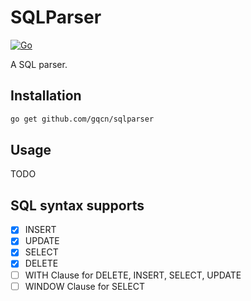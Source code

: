 # SQLParser

[![Go](https://github.com/gqcn/sqlparser/actions/workflows/go.yml/badge.svg)](https://github.com/gqcn/sqlparser/actions/workflows/go.yml)

A SQL parser.

## Installation

```bash
go get github.com/gqcn/sqlparser
```

## Usage

TODO

## SQL syntax supports

- [x] INSERT
- [x] UPDATE
- [x] SELECT
- [x] DELETE
- [ ] WITH Clause for DELETE, INSERT, SELECT, UPDATE
- [ ] WINDOW Clause for SELECT
